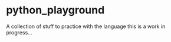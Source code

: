 # python_playground
A collection of stuff to practice with the language
this is a work in progress...
